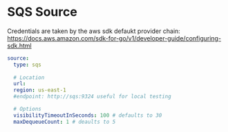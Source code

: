
# SQS Source

Credentials are taken by the aws sdk defaukt provider chain:
https://docs.aws.amazon.com/sdk-for-go/v1/developer-guide/configuring-sdk.html 

```yaml
source:
  type: sqs
  
  # Location
  url: 
  region: us-east-1
  #endpoint: http://sqs:9324 useful for local testing

  # Options
  visibilityTimeoutInSeconds: 100 # defaults to 30
  maxDequeueCount: 1 # deaults to 5
``` 